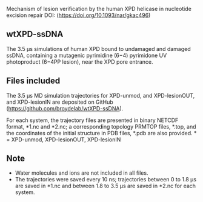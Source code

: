 Mechanism of lesion verification by the human XPD helicase in nucleotide excision repair
DOI: (https://doi.org/10.1093/nar/gkac496)

## wtXPD-ssDNA
The 3.5 µs simulations of human XPD bound to undamaged and damaged ssDNA, containing a mutagenic pyrimidine (6−4) pyrimidone UV
photoproduct (6−4PP lesion), near the XPD pore entrance.
 
## Files included
The 3.5 µs MD simulation trajectories for XPD-unmod, and XPD-lesionOUT, and XPD-lesionIN are
deposited on GitHub (https://github.com/broydelab/wtXPD-ssDNA).

For each system, the trajectory files are presented in binary NETCDF format, *1.nc and *2.nc; 
a corresponding topology PRMTOP files, *.top, and the coordinates of the initial structure in PDB files, *.pdb
are also provided. * = XPD-unmod, XPD-lesionOUT, XPD-lesionIN

## Note 
* Water molecules and ions are not included in all files. 
* The trajectories were saved every 10 ns; trajectories between 0 to 1.8 µs are saved in *1.nc and 
between 1.8 to 3.5 µs are saved in *2.nc for each system. 
